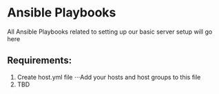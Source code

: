 # Ansible Playbooks
All Ansible Playbooks related to setting up our basic server setup will go here

## Requirements:
1. Create host.yml file
   ⋅⋅⋅Add your hosts and host groups to this file
2. TBD
